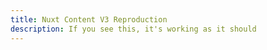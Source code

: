 ```yaml
---
title: Nuxt Content V3 Reproduction
description: If you see this, it's working as it should
---
```

